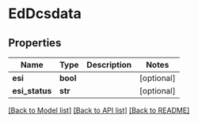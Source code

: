 # EdDcsdata

## Properties
Name | Type | Description | Notes
------------ | ------------- | ------------- | -------------
**esi** | **bool** |  | [optional] 
**esi_status** | **str** |  | [optional] 

[[Back to Model list]](../README.md#documentation-for-models) [[Back to API list]](../README.md#documentation-for-api-endpoints) [[Back to README]](../README.md)


